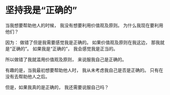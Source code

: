 # 坚持我是“正确的”

当我想要帮助他人的时候，
我没有想要利用价值观及原则。
为什么我现在要利用他们？

因为：
做错了但是我需要感觉我是正确的。
如果价值观及原则在我这边，
那我就是“正确的”。
如果我是“正确的”，
我会感觉我是正当的。

所以做错了我就滥用价值观及原则，
来说服我自己是正确的。

有趣的是，当我最初想要帮助他人时，
我从未考虑我自己是否是正确的。
只有在没有去帮助他人之后。

但是，如果我真的是正确的，
我还需要说服自己吗？
